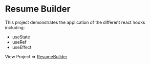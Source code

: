 # Resume Builder

This project demonstrates the application of the different react hooks including:

- useState
- useRef
- useEffect

View Project => [ResumeBuilder]("https://projectresumebuilder.netlify.app/")
